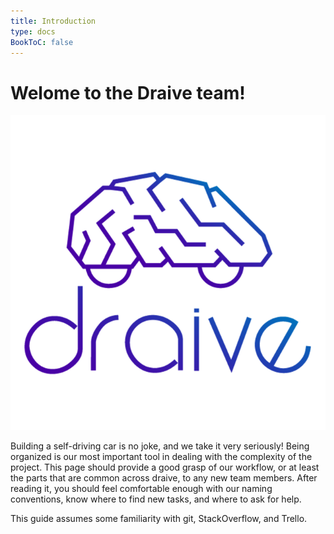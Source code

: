 ```yaml
---
title: Introduction
type: docs
BookToC: false
---
```


# Welome to the Draive team!

<img id="intro-logo" src="./logo.png" alt="drawing" />

Building a self-driving car is no joke, and we take it very seriously! Being organized is our most important tool in dealing with the complexity of the project.
This page should provide a good grasp of our workflow, or at least the parts that are common across draive, to any new team members. After reading it, you should feel comfortable enough with our naming conventions, know where to find new tasks, and where to ask for help.

This guide assumes some familiarity with git, StackOverflow, and Trello.
